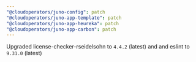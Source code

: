 ```yaml
---
"@cloudoperators/juno-config": patch
"@cloudoperators/juno-app-template": patch
"@cloudoperators/juno-app-heureka": patch
"@cloudoperators/juno-app-carbon": patch
---
```


Upgraded license-checker-rseidelsohn to `4.4.2` (latest) and and eslint to `9.31.0` (latest)